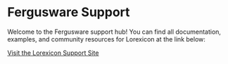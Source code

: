 # Fergusware Support

Welcome to the Fergusware support hub!  You can find all documentation, examples, and community resources for Lorexicon at the link below:

[Visit the Lorexicon Support Site](https://support.fergusware.com/lorexicon-support/)

